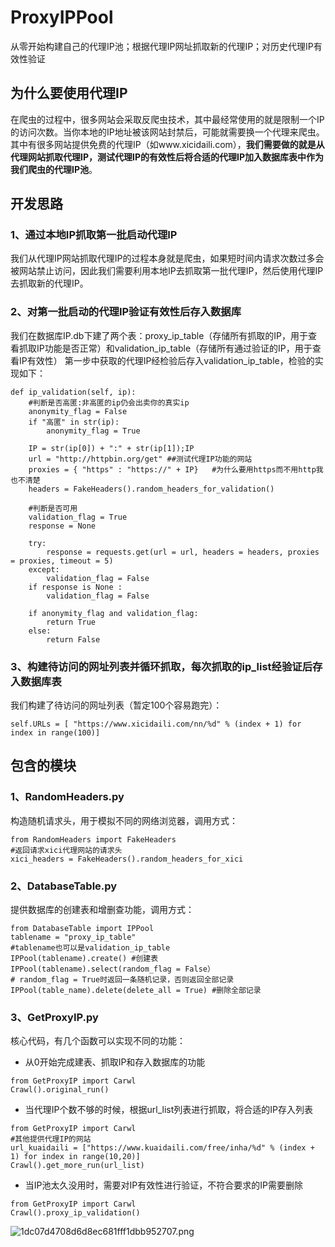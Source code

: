# ProxyIPPool
从零开始构建自己的代理IP池；根据代理IP网址抓取新的代理IP；对历史代理IP有效性验证
## 为什么要使用代理IP
在爬虫的过程中，很多网站会采取反爬虫技术，其中最经常使用的就是限制一个IP的访问次数。当你本地的IP地址被该网站封禁后，可能就需要换一个代理来爬虫。其中有很多网站提供免费的代理IP（如www.xicidaili.com），**我们需要做的就是从代理网站抓取代理IP，测试代理IP的有效性后将合适的代理IP加入数据库表中作为我们爬虫的代理IP池**。
## 开发思路
### 1、通过本地IP抓取第一批启动代理IP
我们从代理IP网站抓取代理IP的过程本身就是爬虫，如果短时间内请求次数过多会被网站禁止访问，因此我们需要利用本地IP去抓取第一批代理IP，然后使用代理IP去抓取新的代理IP。
### 2、对第一批启动的代理IP验证有效性后存入数据库
我们在数据库IP.db下建了两个表：proxy_ip_table（存储所有抓取的IP，用于查看抓取IP功能是否正常）和validation_ip_table（存储所有通过验证的IP，用于查看IP有效性）
第一步中获取的代理IP经检验后存入validation_ip_table，检验的实现如下：
```
def ip_validation(self, ip):
    #判断是否高匿:非高匿的ip仍会出卖你的真实ip
    anonymity_flag = False
    if "高匿" in str(ip):
        anonymity_flag = True

    IP = str(ip[0]) + ":" + str(ip[1]);IP
    url = "http://httpbin.org/get" ##测试代理IP功能的网站
    proxies = { "https" : "https://" + IP}   #为什么要用https而不用http我也不清楚
    headers = FakeHeaders().random_headers_for_validation()

    #判断是否可用
    validation_flag = True
    response = None

    try:
        response = requests.get(url = url, headers = headers, proxies = proxies, timeout = 5)
    except:
        validation_flag = False
    if response is None :
        validation_flag = False
        
    if anonymity_flag and validation_flag:
        return True
    else:
        return False
```
### 3、构建待访问的网址列表并循环抓取，每次抓取的ip_list经验证后存入数据库表
我们构建了待访问的网址列表（暂定100个容易跑完）：
```
self.URLs = [ "https://www.xicidaili.com/nn/%d" % (index + 1) for index in range(100)] 
```
## 包含的模块
### 1、RandomHeaders.py
构造随机请求头，用于模拟不同的网络浏览器，调用方式：
```
from RandomHeaders import FakeHeaders
#返回请求xici代理网站的请求头
xici_headers = FakeHeaders().random_headers_for_xici
```
### 2、DatabaseTable.py
提供数据库的创建表和增删查功能，调用方式：
```
from DatabaseTable import IPPool
tablename = "proxy_ip_table"
#tablename也可以是validation_ip_table
IPPool(tablename).create() #创建表
IPPool(tablename).select(random_flag = False）
# random_flag = True时返回一条随机记录，否则返回全部记录
IPPool(table_name).delete(delete_all = True) #删除全部记录
```
### 3、GetProxyIP.py
核心代码，有几个函数可以实现不同的功能：

* 从0开始完成建表、抓取IP和存入数据库的功能
```
from GetProxyIP import Carwl
Crawl().original_run()
```

* 当代理IP个数不够的时候，根据url_list列表进行抓取，将合适的IP存入列表

```
from GetProxyIP import Carwl
#其他提供代理IP的网站
url_kuaidaili = ["https://www.kuaidaili.com/free/inha/%d" % (index + 1) for index in range(10,20)]
Crawl().get_more_run(url_list)
```


* 当IP池太久没用时，需要对IP有效性进行验证，不符合要求的IP需要删除
```
from GetProxyIP import Carwl
Crawl().proxy_ip_validation()
```
![1dc07d4708d6d8ec681fff1dbb952707.png](en-resource://database/509:1)
